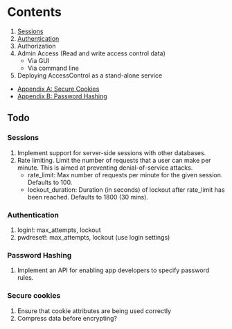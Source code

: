 # Contents

1. [Sessions](Sessions.md)
2. [Authentication](Authentication.md)
3. Authorization
4. Admin Access (Read and write access control data)
    - Via GUI
    - Via command line
5. Deploying AccessControl as a stand-alone service
- [Appendix A: Secure Cookies](SecureCookies.md)
- [Appendix B: Password Hashing](PasswordHash.md)


## Todo

### Sessions
1. Implement support for server-side sessions with other databases.
2. Rate limiting. Limit the number of requests that a user can make per minute. This is aimed at preventing denial-of-service attacks.
    - rate_limit:       Max number of requests per minute for the given session. Defaults to 100.
    - lockout_duration: Duration (in seconds) of lockout after rate_limit has been reached. Defaults to 1800 (30 mins).

### Authentication
1. login!: max_attempts, lockout
2. pwdreset!: max_attempts, lockout (use login settings)

### Password Hashing
1. Implement an API for enabling app developers to specify password rules.

### Secure cookies
1. Ensure that cookie attributes are being used correctly
2. Compress data before encrypting?
